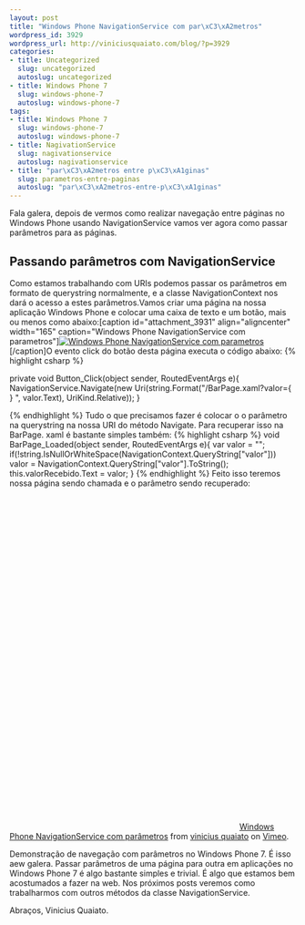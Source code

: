```yaml
--- 
layout: post
title: "Windows Phone NavigationService com par\xC3\xA2metros"
wordpress_id: 3929
wordpress_url: http://viniciusquaiato.com/blog/?p=3929
categories: 
- title: Uncategorized
  slug: uncategorized
  autoslug: uncategorized
- title: Windows Phone 7
  slug: windows-phone-7
  autoslug: windows-phone-7
tags: 
- title: Windows Phone 7
  slug: windows-phone-7
  autoslug: windows-phone-7
- title: NagivationService
  slug: nagivationservice
  autoslug: nagivationservice
- title: "par\xC3\xA2metros entre p\xC3\xA1ginas"
  slug: parametros-entre-paginas
  autoslug: "par\xC3\xA2metros-entre-p\xC3\xA1ginas"
---
```

Fala galera, depois de vermos como realizar navegação entre páginas no Windows Phone usando NavigationService vamos ver agora como passar parâmetros para as páginas.

## Passando parâmetros com NavigationService
Como estamos trabalhando com URIs podemos passar os parâmetros em formato de querystring normalmente, e a classe NavigationContext nos dará o acesso a estes parâmetros.Vamos criar uma página na nossa aplicação Windows Phone e colocar uma caixa de texto e um botão, mais ou menos como abaixo:[caption id="attachment_3931" align="aligncenter" width="165" caption="Windows Phone NavigationService com parametros"][![Windows Phone NavigationService com parametros](http://viniciusquaiato.com/images_posts/Windows-Phone-NavigationService-com-parametros-exemplo-165x300.png "Windows Phone NavigationService com parametros")](http://viniciusquaiato.com/images_posts/Windows-Phone-NavigationService-com-parametros-exemplo.png)[/caption]O evento click do botão desta página executa o código abaixo:
{% highlight csharp %}

private void Button_Click(object sender, RoutedEventArgs e){    NavigationService.Navigate(new Uri(string.Format("/BarPage.xaml?valor={
}
", valor.Text), UriKind.Relative));
    }

{% endhighlight %}
Tudo o que precisamos fazer é colocar o o parâmetro na querystring na nossa URI do método Navigate. Para recuperar isso na BarPage. xaml é bastante simples também:
{% highlight csharp %}
void BarPage_Loaded(object sender, RoutedEventArgs e){
var valor = "<nenhum valor>";
if(!string.IsNullOrWhiteSpace(NavigationContext.QueryString["valor"]))        valor = NavigationContext.QueryString["valor"].ToString();
    this.valorRecebido.Text = valor;
    }
</nenhum>
{% endhighlight %}
Feito isso teremos nossa página sendo chamada e o parâmetro sendo recuperado:<object width="400" height="750"><param name="allowfullscreen" value="true" /><param name="allowscriptaccess" value="always" /><param name="movie" value="http://vimeo.com/moogaloop.swf?clip_id=27168277&amp;
    server=vimeo.com&amp;
    show_title=0&amp;
    show_byline=0&amp;
    show_portrait=0&amp;
    color=00adef&amp;
    fullscreen=1&amp;
    autoplay=0&amp;
    loop=0" /><embed src="http://vimeo.com/moogaloop.swf?clip_id=27168277&amp;
    server=vimeo.com&amp;
    show_title=0&amp;
    show_byline=0&amp;
    show_portrait=0&amp;
    color=00adef&amp;
    fullscreen=1&amp;
    autoplay=0&amp;
    loop=0" type="application/x-shockwave-flash" allowfullscreen="true" allowscriptaccess="always" width="400" height="600"></embed></object>
[Windows Phone NavigationService com parâmetros](http://vimeo.com/27168277) from [vinicius quaiato](http://vimeo.com/user2557055) on [Vimeo](http://vimeo.com).

Demonstração de navegação com parâmetros no Windows Phone 7.
É isso aew galera. Passar parâmetros de uma página para outra em aplicações no Windows Phone 7 é algo bastante simples e trivial. É algo que estamos bem acostumados a fazer na web. Nos próximos posts veremos como trabalharmos com outros métodos da classe NavigationService.

Abraços,
Vinicius Quaiato.
